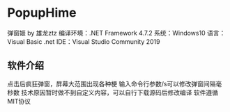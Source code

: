 # PopupHime
弹窗姬 by 雄龙ztz
编译环境：.NET Framework 4.7.2
系统：Windows10
语言：Visual Basic .net
IDE：Visual Studio Community 2019
## 软件介绍
点击后疯狂弹窗，屏幕大范围出现各种梗
输入命令行参数/s可以修改弹窗间隔毫秒数
技术原因暂时做不到自定义内容，可以自行下载源码后修改编译
软件遵循MIT协议
